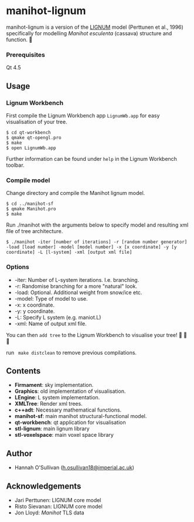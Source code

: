# manihot-lignum

manihot-lignum is a version of the [LIGNUM](http://www.metla.fi/metinfo/kasvu/lignum/index-en.htm) model (Perttunen et al., 1996) specifically for modelling *Manihot esculenta* (cassava) structure and function. :seedling:

### Prerequisites
Qt 4.5

## Usage

### Lignum Workbench

First compile the Lignum Workbench app `LignumWb.app` for easy visualisation of your tree.

```
$ cd qt-workbench
$ qmake qt-opengl.pro
$ make
$ open LignumWb.app
```

Further information can be found under `help` in the Lignum Workbench toolbar.

### Compile model

Change directory and compile the Manihot lignum model.

```
$ cd ../manihot-sf
$ qmake Manihot.pro
$ make
```

Run ./manihot with the arguments below to specify model and resulting xml file of tree architecture.

`$ ./manihot -iter [number of iterations] -r [random number generator] -load [load number] -model [model number] -x [x coordinate] -y [y coordinate] -L [l-system] -xml [output xml file]`


### Options

- -iter: Number of L-system iterations. I.e. branching.
- -r: Randomise branching for a more "natural" look.
- -load: Optional. Additional weight from snow/ice etc.
- -model: Type of model to use.
- -x: x coordinate.
- -y: y coordinate.
- -L: Specify L system (e.g. maniot.L)
- -xml: Name of output xml file.

You can then `add tree` to the Lignum Workbench to visualise your tree! :deciduous_tree: :evergreen_tree: :deciduous_tree:

run ` make distclean` to remove previous compilations.

## Contents

- **Firmament**: sky implementation.
- **Graphics**: old implementation of visualisation.
- **LEngine**: L system implementation.
- **XMLTree**: Render xml trees.
- **c++adt**: Necessary mathematical functions.
- **manihot-sf**: main manihot structural-functional model.
- **qt-workbench**: qt application for visualisation
- **stl-lignum**: main lignum library
- **stl-voxelspace**: main voxel space library

## Author
* Hannah O'Sullivan (h.osullivan18@imperial.ac.uk)

## Acknowledgements
* Jari Perttunen: LIGNUM core model
* Risto Sievanan: LIGNUM core model
* Jon Lloyd: *Manihot* TLS data

